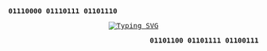 <!-- Profile -->
<p align="left"><strong><samp>01110000 01110111 01101110</samp></strong></p>
  <p align="center">
    <samp>
<a href="https://git.io/typing-svg"><img src="https://readme-typing-svg.herokuapp.com/?font=Iosevka&size=16&center=true&vCenter=trueduration=5010&pause=990&width=435&lines=50%2045%2041%2043%2045" alt="Typing SVG" /></a>
    </samp>
  </p>
<p align="right"><strong><samp>01101100 01101111 01100111</samp></strong></p>

<br>

<!-- Contact Me 
<p align="center"><strong><samp>Links</samp></strong></p>
<p align="center">
  <samp>
    [<a rel="noopener" href="https://pwnlog.gitlab.io" target="_blank">blog</a>]
    [<a rel="noopener" href="https://twitter.com/pwnlog" 
    target="_blank">twitter</a>]
    [<a rel="noopener" href="https://youtube.com/@pwnlog" target="_blank">youtube</a>]
    [<a rel="noopener" href="https://twitch.tv/pwnlog" target="_blank">twitch</a>] 
  </samp>
</p>
-->
